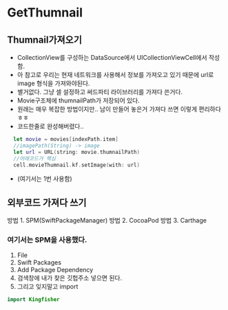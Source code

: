 # GetThumnail
## Thumnail가져오기
  - CollectionView를 구성하는 DataSource에서 UICollectionViewCell에서 작성함.
  - 아 참고로 우리는 현재 네트워크를 사용해서 정보를 가져오고 있기 때문에 url로 image 형식을 가져와야된다.
  - 별거없다. 그냥 셀 설정하고 써드파티 라이브러리를 가져다 쓴거다.
  - Movie구조체에 thumnailPath가 저장되어 있다.
  - 원래는 매우 복잡한 방법이지만.. 남이 만들어 놓은거 가져다 쓰면 이렇게 편리하다 ㅎㅎ
  - 코드한줄로 완성해버렸다..
  ```swift
    let movie = movies[indexPath.item]
    //imagePath(String) -> image
    let url = URL(string: movie.thumnailPath)
    //아래코드가 핵심
    cell.movieThumnail.kf.setImage(with: url) 
  ```
  - (여기서는 1번 사용함)
    

## 외부코드 가져다 쓰기
방법 1. SPM(SwiftPackageManager)
방법 2. CocoaPod
방법 3. Carthage
  ### 여기서는 SPM을 사용했다.
  1. File
  2. Swift Packages
  3. Add Package Dependency
  4. 검색창에 내가 찾은 깃헙주소 넣으면 된다.
  5. 그리고 잊지말고 import
  ```swift
  import Kingfisher
  ```
